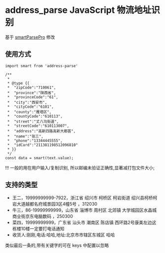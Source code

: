 # address_parse JavaScript 物流地址识别

基于 [smartParsePro](https://github.com/wzc570738205/smartParsePro) 修改

## 使用方式
    
```
import smart from 'address-parse'

/**
 * 
 * @type {{
 *  "zipCode":"710061", 
 *  "province":"陕西省",
 *  "provinceCode":"61",
 *  "city":"西安市",
 *  "cityCode":"6101",
 *  "county":"雁塔区",
 *  "countyCode":"610113",
 *  "street":"丈八沟街道",
 *  "streetCode":"610113007",
 *  "address":"高新四路高新大都荟",
 *  "name":"张三",
 *  "phone":"13344445555",
 *  "idCard":"211381198512096810"
 * }}
 */
const data = smart(text.value);
```

!!! 一般的用在用户输入/复制识别, 所以邮编未验证正确性,显著减打包文件大小;

## 支持的类型

- 王二，19999999999-7922，浙江省 绍兴市 柯桥区 柯岩街道 绍兴县柯桥柯岩大道越都名府城景园3区4幢5号 ，312030
- 牛三，86-19999999999，山东省 淄博市 周村区 北郊镇 大学城园区水晶城商业街京东电脑数码 ，250300
- 菜四，19999999999，广东省 汕头市 潮南区 陈店镇 西环路2号康美左边这栋楼10楼一定要打电话通知
- 收货人:刚刚,电话:哈哈,地址:北京市市辖区东城区 哈哈

类似最后一条的,带有关键字的可在 keys 中配置以忽略
